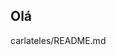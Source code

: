 ## Olá

carlateles/README.md
<!--
Bem vindo ao meu perfil!

Meu nome é Carla Teles

- Estou estudando na alura
- Estou me desnvolvendo na linguagem JavaScript
- Utilizo esse espaço para minha organização e compartilhamento do meus projetos desenvolvidos
- Você pode entrar em contato comigo pelo meu email:
@carla.silva.teles@escola.pr.gov.br
